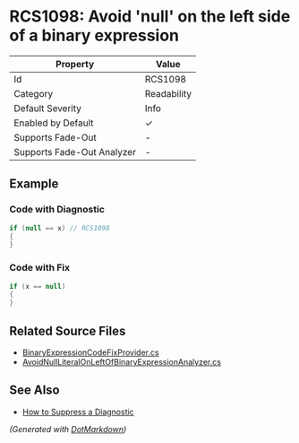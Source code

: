 # RCS1098: Avoid 'null' on the left side of a binary expression

| Property                    | Value       |
| --------------------------- | ----------- |
| Id                          | RCS1098     |
| Category                    | Readability |
| Default Severity            | Info        |
| Enabled by Default          | &#x2713;    |
| Supports Fade\-Out          | \-          |
| Supports Fade\-Out Analyzer | \-          |

## Example

### Code with Diagnostic

```csharp
if (null == x) // RCS1098
{
}
```

### Code with Fix

```csharp
if (x == null)
{
}
```

## Related Source Files

* [BinaryExpressionCodeFixProvider.cs](../../src/Analyzers.CodeFixes/CSharp/CodeFixes/BinaryExpressionCodeFixProvider.cs)
* [AvoidNullLiteralOnLeftOfBinaryExpressionAnalyzer.cs](../../src/Analyzers/CSharp/Analysis/AvoidNullLiteralOnLeftOfBinaryExpressionAnalyzer.cs)

## See Also

* [How to Suppress a Diagnostic](../HowToConfigureAnalyzers.md#how-to-suppress-a-diagnostic)

*\(Generated with [DotMarkdown](http://github.com/JosefPihrt/DotMarkdown)\)*